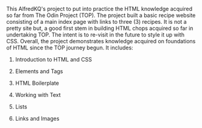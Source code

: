 This AlfredKQ's project to put into practice the HTML knowledge acquired so far from The Odin Project (TOP). The project built a basic recipe website consisting of a main index page with links to three (3) recipes. It is not a pretty site but, a good first stem in building HTML chops acquired so far in undertaking TOP. The intent is to re-visit in the future to style it up with CSS.
Overall, the project demonstrates knowledge acquired on foundations of HTML since the TOP journey begun. It includes:
1. Introduction to HTML and CSS

2. Elements and Tags

3. HTML Boilerplate

4. Working with Text

5. Lists

6. Links and Images